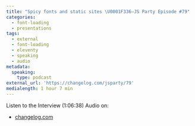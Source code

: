 ```yaml
---
title: "Spicy fonts and static sites \U0001F336️—JS Party Episode #79"
categories:
  - font-loading
  - presentations
tags:
  - external
  - font-loading
  - eleventy
  - speaking
  - audio
metadata:
  speaking:
    type: podcast
external_url: 'https://changelog.com/jsparty/79'
medialength: 1 hour 7 min
---
```


Listen to the Interview (1:06:38) <span class="tag audio">Audio</span> on:

* [changelog.com](https://changelog.com/jsparty/79)

